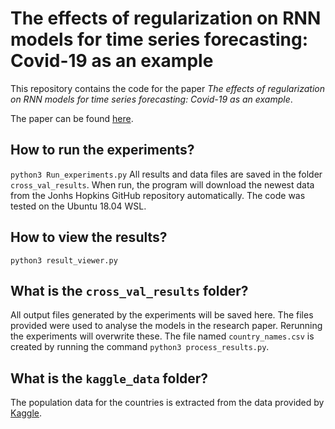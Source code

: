 # The effects of regularization on RNN models for time series forecasting:  Covid-19 as an example 
This repository contains the code for the paper *The effects of regularization on RNN models for time series forecasting:
Covid-19 as an example*.

The paper can be found [here](https://arxiv.org/abs/2105.05932).

## How to run the experiments?
`python3 Run_experiments.py`
All results and data files are saved in the folder `cross_val_results`. When run, the program will download the newest
data from the Jonhs Hopkins GitHub repository automatically. The code was tested on the Ubuntu 18.04 WSL.

## How to view the results?
`python3 result_viewer.py` 

## What is the `cross_val_results` folder?
All output files generated by the experiments will be saved here. The files provided were used to analyse the models in
the research paper. Rerunning the experiments will overwrite these. The file named `country_names.csv` is created by running the
command `python3 process_results.py`.

## What is the `kaggle_data` folder?
The population data for the countries is extracted from the data provided by
[Kaggle](https://www.kaggle.com/c/covid19-global-forecasting-week-5/).

